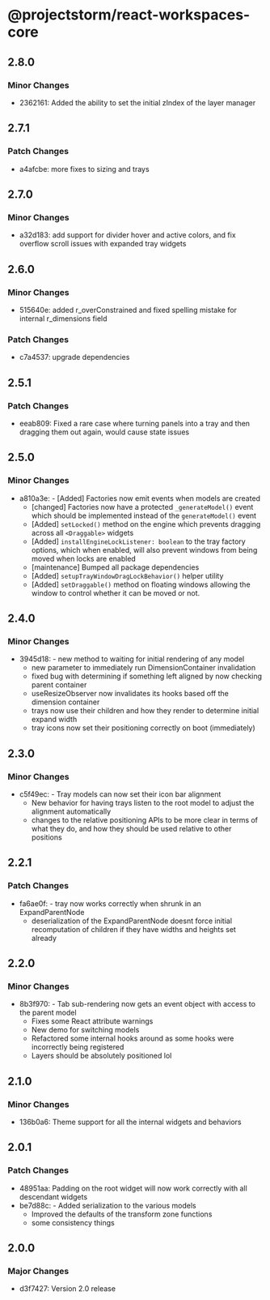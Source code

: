 # @projectstorm/react-workspaces-core

## 2.8.0

### Minor Changes

- 2362161: Added the ability to set the initial zIndex of the layer manager

## 2.7.1

### Patch Changes

- a4afcbe: more fixes to sizing and trays

## 2.7.0

### Minor Changes

- a32d183: add support for divider hover and active colors, and fix overflow scroll issues with expanded tray widgets

## 2.6.0

### Minor Changes

- 515640e: added r_overConstrained and fixed spelling mistake for internal r_dimensions field

### Patch Changes

- c7a4537: upgrade dependencies

## 2.5.1

### Patch Changes

- eeab809: Fixed a rare case where turning panels into a tray and then dragging them out again, would cause state issues

## 2.5.0

### Minor Changes

- a810a3e: - [Added] Factories now emit events when models are created
  - [changed] Factories now have a protected `_generateModel()` event which should be implemented instead of the `generateModel()` event
  - [Added] `setLocked()` method on the engine which prevents dragging across all `<Draggable>` widgets
  - [Added] `installEngineLockListener: boolean` to the tray factory options, which when enabled, will also prevent windows from being moved when locks are enabled
  - [maintenance] Bumped all package dependencies
  - [Added] `setupTrayWindowDragLockBehavior()` helper utility
  - [Added] `setDraggable()` method on floating windows allowing the window to control whether it can be moved or not.

## 2.4.0

### Minor Changes

- 3945d18: - new method to waiting for initial rendering of any model
  - new parameter to immediately run DimensionContainer invalidation
  - fixed bug with determining if something left aligned by now checking parent container
  - useResizeObserver now invalidates its hooks based off the dimension container
  - trays now use their children and how they render to determine initial expand width
  - tray icons now set their positioning correctly on boot (immediately)

## 2.3.0

### Minor Changes

- c5f49ec: - Tray models can now set their icon bar alignment
  - New behavior for having trays listen to the root model to adjust the alignment automatically
  - changes to the relative positioning APIs to be more clear in terms of what they do, and how they should be used relative to other positions

## 2.2.1

### Patch Changes

- fa6ae0f: - tray now works correctly when shrunk in an ExpandParentNode
  - deserialization of the ExpandParentNode doesnt force initial recomputation of children if they have widths and heights set already

## 2.2.0

### Minor Changes

- 8b3f970: - Tab sub-rendering now gets an event object with access to the parent model
  - Fixes some React attribute warnings
  - New demo for switching models
  - Refactored some internal hooks around as some hooks were incorrectly being registered
  - Layers should be absolutely positioned lol

## 2.1.0

### Minor Changes

- 136b0a6: Theme support for all the internal widgets and behaviors

## 2.0.1

### Patch Changes

- 48951aa: Padding on the root widget will now work correctly with all descendant widgets
- be7d88c: - Added serialization to the various models
  - Improved the defaults of the transform zone functions
  - some consistency things

## 2.0.0

### Major Changes

- d3f7427: Version 2.0 release

